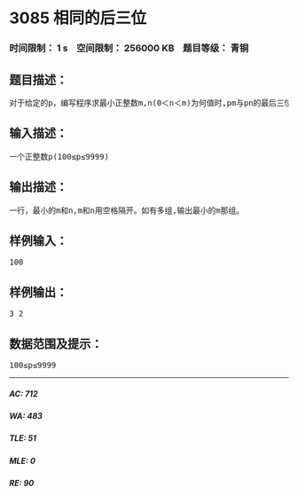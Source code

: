 # 3085 相同的后三位   
### 时间限制： 1 s&nbsp;&nbsp;&nbsp;&nbsp;空间限制： 256000 KB&nbsp;&nbsp;&nbsp;&nbsp;题目等级： 青铜  
## 题目描述：  

<pre>
对于给定的p，编写程序求最小正整数m,n(0＜n＜m)为何值时,pm与pn的最后三位数字相同。
</pre>
  
  
## 输入描述：  

<pre>
一个正整数p(100≤p≤9999)
</pre>
  
  
## 输出描述：  

<pre>
一行，最小的m和n,m和n用空格隔开。如有多组,输出最小的m那组。
</pre>
  
  
## 样例输入：  

<pre>
100
</pre>
  
  
## 样例输出：  

<pre>
3 2
</pre>
  
  
## 数据范围及提示：  

<pre>
100≤p≤9999
</pre>
  
  
***  

##### AC: 712  
##### WA: 483  
##### TLE: 51  
##### MLE: 0  
##### RE: 90  
